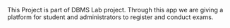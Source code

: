 This Project is part of DBMS Lab project.
Through this app we are giving a platform for student and administrators to register and conduct exams.
